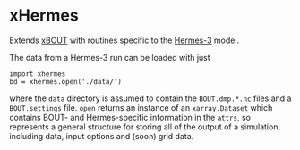 # xHermes

Extends [xBOUT](https://github.com/boutproject/xBOUT) with routines specific to
the [Hermes-3](https://github.com/bendudson/hermes-3) model.

The data from a Hermes-3 run can be loaded with just

    import xhermes
    bd = xhermes.open('./data/')

where the `data` directory is assumed to contain the `BOUT.dmp.*.nc`
files and a `BOUT.settings` file. `open` returns an instance of an
`xarray.Dataset` which contains BOUT- and Hermes-specific information
in the `attrs`, so represents a general structure for storing all of
the output of a simulation, including data, input options and (soon)
grid data.

